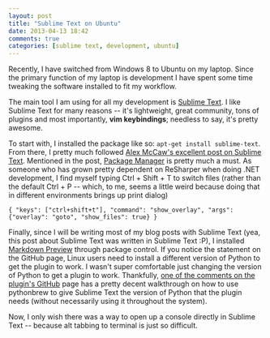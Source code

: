```yaml
---
layout: post
title: "Sublime Text on Ubuntu"
date: 2013-04-13 18:42
comments: true
categories: [sublime text, development, ubuntu]
---
```

Recently, I have switched from Windows 8 to Ubuntu on my laptop. Since the primary function of my laptop is development I have spent some time tweaking the software installed to fit my workflow.

The main tool I am using for all my development is [Sublime Text](http://www.sublimetext.com/). I like Sublime Text for many reasons -- it's lightweight, great community, tons of plugins and most importantly, **vim keybindings**; needless to say, it's pretty awesome.

To start with, I installed the package like so: `apt-get install sublime-text`. From there, I pretty much followed
[Alex McCaw's excellent post on Sublime Text](http://blog.alexmaccaw.com/sublime-text). Mentioned in the post, [Package Manager](http://wbond.net/sublime_packages/package_control) is pretty much a must. As someone who has grown pretty dependent on ReSharper when doing .NET development, I find myself typing Ctrl + Shift + T to switch files (rather than the default Ctrl + P -- which, to me, seems a little weird because doing that in different environments brings up print dialog)

```
{ "keys": ["ctrl+shift+t"], "command": "show_overlay", "args": {"overlay": "goto", "show_files": true} }
```

Finally, since I will be writing most of my blog posts with Sublime Text (yea, this post about Sublime Text was written in Sublime Text :P), I installed [Markdown Preview](https://github.com/revolunet/sublimetext-markdown-preview) through package control. If you notice the statement on the GitHub page, Linux users need to install a different version of Python to get the plugin to work. I wasn't super comfortable just changing the version of Python to get a plugin to work. Thankfully, [one of the comments on the plugin's GitHub](https://github.com/revolunet/sublimetext-markdown-preview/issues/27#issuecomment-11772098) page has a pretty decent walkthrough on how to use pythonbrew to give Sublime Text the version of Python that the plugin needs (without necessarily using it throughout the system).

Now, I only wish there was a way to open up a console directly in Sublime Text -- because alt tabbing to terminal is just so difficult.


